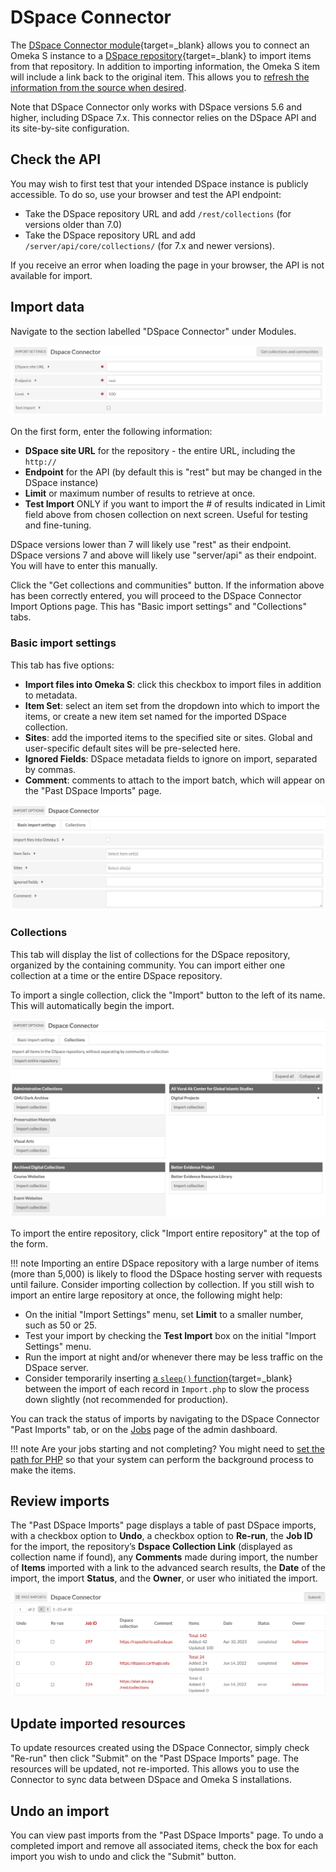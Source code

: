 # DSpace Connector

The [DSpace Connector module](https://omeka.org/s/modules/DspaceConnector){target=_blank} allows you to connect an Omeka S instance to a [DSpace repository](https://duraspace.org/dspace/){target=_blank} to import items from that repository. In addition to importing information, the Omeka S item will include a link back to the original item. This allows you to [refresh the information from the source when desired](#update-imported-resources).

Note that DSpace Connector only works with DSpace versions 5.6 and higher, including DSpace 7.x. This connector relies on the DSpace API and its site-by-site configuration.

## Check the API

You may wish to first test that your intended DSpace instance is publicly accessible. To do so, use your browser and test the API endpoint:

- Take the DSpace repository URL and add `/rest/collections` (for versions older than 7.0) 
- Take the DSpace repository URL and add `/server/api/core/collections/` (for 7.x and newer versions).

If you receive an error when loading the page in your browser, the API is not available for import.

## Import data

Navigate to the section labelled "DSpace Connector" under Modules.

![Screenshot of the field options for DSpace Connector](../modules/modulesfiles/dspace_import.png)

On the first form, enter the following information:

* **DSpace site URL** for the repository - the entire URL, including the `http://`
* **Endpoint** for the API (by default this is "rest" but may be changed in the DSpace instance)
* **Limit** or maximum number of results to retrieve at once.
* **Test Import** ONLY if you want to import the # of results indicated in Limit field above from chosen collection on next screen. Useful for testing and fine-tuning.

DSpace versions lower than 7 will likely use "rest" as their endpoint. DSpace versions 7 and above will likely use "server/api" as their endpoint. You will have to enter this manually.

Click the "Get collections and communities" button. If the information above has been correctly entered, you will proceed to the DSpace Connector Import Options page. This has "Basic import settings" and "Collections" tabs.

### Basic import settings
This tab has five options:

* **Import files into Omeka S**: click this checkbox to import files in addition to metadata.
* **Item Set**: select an item set from the dropdown into which to import the items, or create a new item set named for the imported DSpace collection.
* **Sites**: add the imported items to the specified site or sites. Global and user-specific default sites will be pre-selected here.
* **Ignored Fields**: DSpace metadata fields to ignore on import, separated by commas.
* **Comment**: comments to attach to the import batch, which will appear on the "Past DSpace Imports" page.

![basic import settings, nothing entered and no boxes checked.](../modules/modulesfiles/dspace_importset.png)

### Collections
This tab will display the list of collections for the DSpace repository, organized by the containing community. You can import either one collection at a time or the entire DSpace repository.

To import a single collection, click the "Import" button to the left of its name. This will automatically begin the import.

![First few collections from mars.gmu.edu's DSpace repository](../modules/modulesfiles/dspace_coll.png)

To import the entire repository, click "Import entire repository" at the top of the form.

!!! note
	Importing an entire DSpace repository with a large number of items (more than 5,000) is likely to flood the DSpace hosting server with requests until failure. Consider importing collection by collection. If you still wish to import an entire large repository at once, the following might help:

* On the initial "Import Settings" menu, set **Limit** to a smaller number, such as 50 or 25.
* Test your import by checking the **Test Import** box on the initial "Import Settings" menu.
* Run the import at night and/or whenever there may be less traffic on the DSpace server.
* Consider temporarily inserting [a `sleep()` function](https://www.w3schools.com/php/func_misc_sleep.asp){target=_blank} between the import of each record in `Import.php` to slow the process down slightly (not recommended for production).

You can track the status of imports by navigating to the DSpace Connector "Past Imports" tab, or on the [Jobs](../admin/jobs.md) page of the admin dashboard.

!!! note
	Are your jobs starting and not completing? You might need to [set the path for PHP](../configuration.md#php-path) so that your system can perform the background process to make the items.

## Review imports

The "Past DSpace Imports" page displays a table of past DSpace imports, with a checkbox option to **Undo**, a checkbox option to **Re-run**, the **Job ID** for the import, the repository’s **Dspace Collection Link** (displayed as collection name if found), any **Comments** made during import, the number of **Items** imported with a link to the advanced search results, the **Date** of the import, the import **Status**, and the **Owner**, or user who initiated the import.

![Table of past imports showing two completed imports and one import resulting in an error with different collections being imported](../modules/modulesfiles/dspace_past.png)

## Update imported resources

To  update resources created using the DSpace Connector, simply check "Re-run" then click "Submit" on the "Past DSpace Imports" page. The resources will be updated, not re-imported. This allows you to use the Connector to sync data between DSpace and Omeka S installations.

## Undo an import

You can view past imports from the "Past DSpace Imports" page. To undo a completed import and remove all associated items, check the box for each import you wish to undo and click the "Submit" button.
